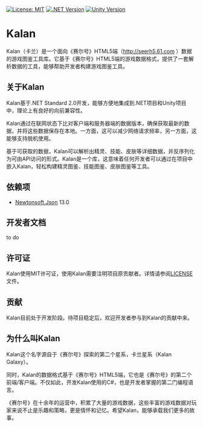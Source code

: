 [![License: MIT](https://img.shields.io/badge/License-MIT-yellow.svg)](https://github.com/shaucky/Kalan/blob/main/LICENSE)
[![.NET Version](https://img.shields.io/badge/.NET-Standard_2.0+-mediumpurple.svg)](https://dotnet.microsoft.com)
[![Unity Version](https://img.shields.io/badge/Unity-2018.1+-silver.svg)](https://unity.com/)

# Kalan
Kalan（卡兰）是一个面向《赛尔号》HTML5端（http://seerh5.61.com ）数据的游戏图鉴工具库。它基于《赛尔号》HTML5端的游戏数据格式，提供了一套解析数据的工具，能够帮助开发者构建游戏图鉴工具。

## 关于Kalan
Kalan基于.NET Standard 2.0开发，能够方便地集成到.NET项目和Unity项目中，理论上有良好的向前兼容性。

Kalan通过在联网状态下比对客户端和服务器端的数据版本，确保获取最新的数据，并将这些数据保存在本地。一方面，这可以减少网络请求频率，另一方面，这能够支持脱机使用。

基于可获取的数据，Kalan可以解析出精灵、技能、皮肤等详细数据，并反序列化为可由API访问的形式。Kalan是一个库，这意味着任何开发者可以通过在项目中嵌入Kalan，轻松构建精灵图鉴、技能图鉴、皮肤图鉴等工具。

## 依赖项
* [Newtonsoft.Json](https://www.newtonsoft.com/json) 13.0

## 开发者文档
to do

## 许可证
Kalan使用MIT许可证，使用Kalan需要注明项目原贡献者。详情请参阅[LICENSE](https://github.com/shaucky/Kalan/blob/main/LICENSE)文件。

## 贡献
Kalan目前处于开发阶段。待项目稳定后，欢迎开发者参与到Kalan的贡献中来。

## 为什么叫Kalan
Kalan这个名字源自于《赛尔号》探索的第二个星系，卡兰星系（Kalan Galaxy）。

同时，Kalan的数据格式基于《赛尔号》HTML5端，它也是《赛尔号》的第二个前端/客户端。不仅如此，开发Kalan使用的C#，也是开发者掌握的第二门编程语言。

《赛尔号》在十余年的运营中，积累了大量的游戏数据，这些丰富的游戏数据对玩家来说不止是乐趣和策略，更是情怀和记忆。希望Kalan，能够承载我们更多的故事。